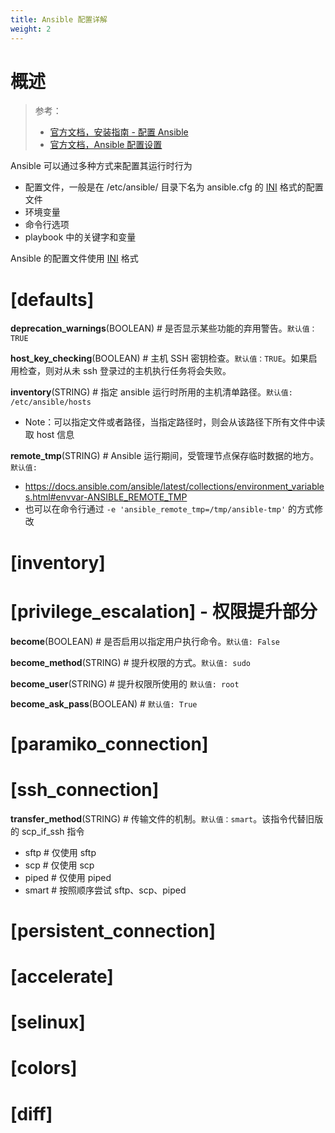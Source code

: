 ```yaml
---
title: Ansible 配置详解
weight: 2
---
```


# 概述

> 参考：
>
> - [官方文档，安装指南 - 配置 Ansible](https://docs.ansible.com/ansible/latest/installation_guide/intro_configuration.html)
> - [官方文档，Ansible 配置设置](https://docs.ansible.com/ansible/latest/reference_appendices/config.html)

Ansible 可以通过多种方式来配置其运行时行为

- 配置文件，一般是在 /etc/ansible/ 目录下名为 ansible.cfg 的 [INI](/docs/2.编程/无法分类的语言/INI.md) 格式的配置文件
- 环境变量
- 命令行选项
- playbook 中的关键字和变量

Ansible 的配置文件使用 [INI](/docs/2.编程/无法分类的语言/INI.md) 格式

# \[defaults]

**deprecation_warnings**(BOOLEAN) # 是否显示某些功能的弃用警告。`默认值：TRUE`

**host_key_checking**(BOOLEAN) # 主机 SSH 密钥检查。`默认值：TRUE`。如果启用检查，则对从未 ssh 登录过的主机执行任务将会失败。

**inventory**(STRING) # 指定 ansible 运行时所用的主机清单路径。`默认值: /etc/ansible/hosts`

- Note：可以指定文件或者路径，当指定路径时，则会从该路径下所有文件中读取 host 信息

**remote_tmp**(STRING) # Ansible 运行期间，受管理节点保存临时数据的地方。`默认值: `

- https://docs.ansible.com/ansible/latest/collections/environment_variables.html#envvar-ANSIBLE_REMOTE_TMP
- 也可以在命令行通过 `-e 'ansible_remote_tmp=/tmp/ansible-tmp'` 的方式修改

# \[inventory]

# \[privilege_escalation] - 权限提升部分

**become**(BOOLEAN) # 是否启用以指定用户执行命令。`默认值: False`

**become_method**(STRING) # 提升权限的方式。`默认值: sudo`

**become_user**(STRING) # 提升权限所使用的 `默认值: root`

**become_ask_pass**(BOOLEAN) # `默认值: True`

# \[paramiko_connection]

# \[ssh_connection]

**transfer_method**(STRING) # 传输文件的机制。`默认值：smart`。该指令代替旧版的 scp_if_ssh 指令

- sftp # 仅使用 sftp
- scp # 仅使用 scp
- piped # 仅使用 piped
- smart # 按照顺序尝试 sftp、scp、piped

# \[persistent_connection]

# \[accelerate]

# \[selinux]

# \[colors]

# \[diff]
